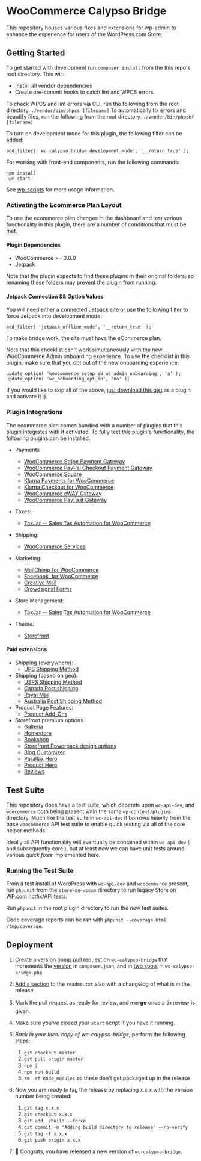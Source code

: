 # WooCommerce Calypso Bridge

This repository houses various fixes and extensions for wp-admin to enhance the experience for users of the WordPress.com Store.

## Getting Started

To get started with development run `composer install` from the this repo's root directory. This will:

- Install all vendor dependencies
- Create pre-commit hooks to catch lint and WPCS errors

To check WPCS and lint errors via CLI, run the following from the root directory.
`./vendor/bin/phpcs [filename]`
To automatically fix errors and beautify files, run the following from the root directory.
`./vendor/bin/phpcbf [filename]`

To turn on development mode for this plugin, the following filter can be added:

`add_filter( 'wc_calypso_bridge_development_mode', '__return_true' );`

For working with front-end components, run the following commands:

```text
npm install
npm start
```

See [wp-scripts](https://github.com/WordPress/gutenberg/tree/master/packages/scripts) for more usage information.

### Activating the Ecommerce Plan Layout

To use the ecommerce plan changes in the dashboard and test various functionality in this plugin, there are a number of conditions that must be met.

#### Plugin Dependencies

- WooCommerce >= 3.0.0
- Jetpack

Note that the plugin expects to find these plugins in their original folders, so renaming these folders may prevent the plugin from running.

#### Jetpack Connection && Option Values

You will need either a connected Jetpack site or use the following filter to force Jetpack into development mode:

`add_filter( 'jetpack_offline_mode', '__return_true' );`

To make bridge work, the site must have the eCommerce plan.

Note that this checklist can't work simultaneously with the new WooCommerce Admin onboarding experience. To use the checklist in this plugin, make sure that you opt out of the new onboarding experience:

```
update_option( 'woocommerce_setup_ab_wc_admin_onboarding', 'a' );
update_option( 'wc_onboarding_opt_in', 'no' );
```

If you would like to skip all of the above, [just download this gist](https://gist.github.com/psealock/531205e2c3d37be1d8ac4d3ef4f346bc) as a plugin and activate it :).

### Plugin Integrations

The ecommerce plan comes bundled with a number of plugins that this plugin integrates with if activated. To fully test this plugin's functionality, the following plugins can be installed.

- Payments
  - [WooCommerce Stripe Payment Gateway](https://wordpress.org/plugins/woocommerce-gateway-stripe/)
  - [WooCommerce PayPal Checkout Payment Gateway](https://wordpress.org/plugins/woocommerce-gateway-paypal-express-checkout/)
  - [WooCommerce Square](https://wordpress.org/plugins/woocommerce-square/)
  - [Klarna Payments for WooCommerce](https://wordpress.org/plugins/klarna-payments-for-woocommerce/)
  - [Klarna Checkout for WooCommerce](https://wordpress.org/plugins/klarna-checkout-for-woocommerce/)
  - [WooCommerce eWAY Gateway](https://wordpress.org/plugins/woocommerce-gateway-eway/)
  - [WooCommerce PayFast Gateway](https://wordpress.org/plugins/woocommerce-payfast-gateway/)
- Taxes:
  - [TaxJar -- Sales Tax Automation for WooCommerce](https://wordpress.org/plugins/taxjar-simplified-taxes-for-woocommerce/)
- Shipping:
  - [WooCommerce Services](https://wordpress.org/plugins/woocommerce-services/)
- Marketing:
  - [MailChimp for WooCommerce](https://wordpress.org/plugins/mailchimp-for-woocommerce/)
  - [Facebook  for WooCommerce](https://woocommerce.com/products/facebook/)
  - [Creative Mail](https://wordpress.org/plugins/creative-mail-by-constant-contact/)
  - [Crowdsignal Forms](https://wordpress.org/plugins/crowdsignal-forms/)
- Store Management:

  - [TaxJar -- Sales Tax Automation for WooCommerce](https://wordpress.org/plugins/taxjar-simplified-taxes-for-woocommerce/)

- Theme:
  - [Storefront](https://woocommerce.com/storefront/)

#### Paid extensions

- Shipping (everywhere):
  - [UPS Shipping Method](https://woocommerce.com/products/ups-shipping-method/)
- Shipping (based on geo):
  - [USPS Shipping Method](https://woocommerce.com/products/usps-shipping-method/)
  - [Canada Post shipping](https://woocommerce.com/products/canada-post-shipping-method/)
  - [Royal Mail](https://woocommerce.com/products/royal-mail/)
  - [Australia Post Shipping Method](https://woocommerce.com/products/australia-post-shipping-method/)
- Product Page Features:
  - [Product Add-Ons](https://woocommerce.com/products/product-add-ons/)
- Storefront premium options
  - [Galleria](https://woocommerce.com/products/galleria/)
  - [Homestore](https://woocommerce.com/products/homestore/)
  - [Bookshop](https://woocommerce.com/products/bookshop/)
  - [Storefront Powerpack design options](https://woocommerce.com/products/storefront-powerpack/)
  - [Blog Customizer](https://woocommerce.com/products/storefront-blog-customiser/)
  - [Parallax Hero](https://woocommerce.com/products/storefront-parallax-hero/)
  - [Product Hero](https://woocommerce.com/products/storefront-product-hero/)
  - [Reviews](https://woocommerce.com/products/storefront-reviews/)

## Test Suite

This repository does have a test suite, which depends upon `wc-api-dev`, and `woocommerce` both being present witin the same `wp-content/plugins` directory. Much like the test suite in `wc-api-dev` it borrows heavily from the base `woocommerce` API test suite to enable quick testing via all of the core helper methods.

Ideally all API functionality will eventually be contained within `wc-api-dev` ( and subsequently core ), but at least now we can have unit tests around various _quick fixes_ implemented here.

### Running the Test Suite

From a test install of WordPress with `wc-api-dev` and `woocommerce` present, run `phpunit` from the `store-on-wpcom` directory to run legacy Store on WP.com hotfix/API tests.

Run `phpunit` in the root plugin directory to run the new test suites.

Code coverage reports can be ran with `phpunit --coverage-html /tmp/coverage`.

## Deployment

1. Create a [version bump pull request](https://github.com/Automattic/wc-calypso-bridge/pull/613/files) on `wc-calypso-bridge` that increments the [version](https://github.com/Automattic/wc-calypso-bridge/blob/master/composer.json#L3) in `composer.json`, and in [two spots](https://github.com/Automattic/wc-calypso-bridge/blob/master/wc-calypso-bridge.php#L33) in `wc-calypso-bridge.php`.
2. [Add a section](https://github.com/Automattic/wc-calypso-bridge/blob/master/readme.txt#L23-L26) to the `readme.txt` also with a changelog of what is in the release.
3. Mark the pull request as ready for review, and **merge** once a 👍 review is given.
4. Make sure you've closed your `start` script if you have it running.
5. *Back in your local copy of wc-calypso-bridge*, perform the following steps:
	1. `git checkout master`
	2. `git pull origin master`
	3. `npm i`
	4. `npm run build`
	5. `rm -rf node_modules` so these don't get packaged up in the release

6. Now you are ready to tag the release by replacing x.x.x with the version number being created:
	1. `git tag x.x.x`
	2. `git checkout x.x.x`
	3. `git add ./build --force`
	4. `git commit -m 'Adding build directory to release' --no-verify`
	5. `git tag -f x.x.x`
	6. `git push origin x.x.x`
7. 🎊 Congrats, you have released a new version of `wc-calypso-bridge`.
